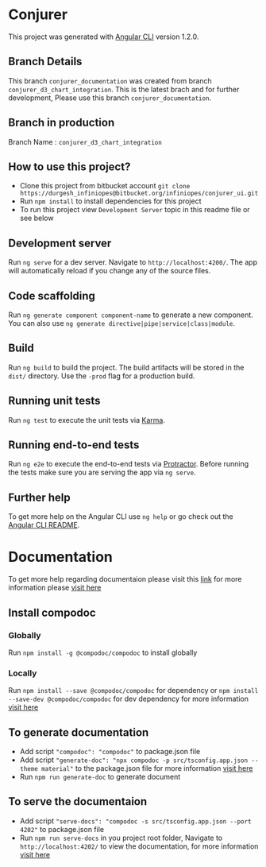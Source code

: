 # Conjurer

This project was generated with [Angular CLI](https://github.com/angular/angular-cli) version 1.2.0.

## Branch Details

This branch `conjurer_documentation` was created from branch `conjurer_d3_chart_integration`. This is the latest brach and for further development, Please use this branch `conjurer_documentation`.

## Branch in production

Branch Name : `conjurer_d3_chart_integration`

## How to use this project?

- Clone this project from bitbucket account `git clone https://durgesh_infiniopes@bitbucket.org/infiniopes/conjurer_ui.git`
- Run `npm install` to install dependencies for this project
- To run this project view `Development Server` topic in this readme file or see below

## Development server

Run `ng serve` for a dev server. Navigate to `http://localhost:4200/`. The app will automatically reload if you change any of the source files.

## Code scaffolding

Run `ng generate component component-name` to generate a new component. You can also use `ng generate directive|pipe|service|class|module`.

## Build

Run `ng build` to build the project. The build artifacts will be stored in the `dist/` directory. Use the `-prod` flag for a production build.

## Running unit tests

Run `ng test` to execute the unit tests via [Karma](https://karma-runner.github.io).

## Running end-to-end tests

Run `ng e2e` to execute the end-to-end tests via [Protractor](http://www.protractortest.org/).
Before running the tests make sure you are serving the app via `ng serve`.

## Further help

To get more help on the Angular CLI use `ng help` or go check out the [Angular CLI README](https://github.com/angular/angular-cli/blob/master/README.md).

# Documentation
To get more help regarding documentaion please visit this [link](https://compodoc.github.io/compodoc/)
for more information please [visit here](https://compodoc.app/guides/tutorial.html)

## Install compodoc

### Globally

Run `npm install -g @compodoc/compodoc` to install globally

### Locally

Run `npm install --save @compodoc/compodoc` for dependency
or
`npm install --save-dev @compodoc/compodoc` for dev dependency
for more information [visit here](https://compodoc.app/guides/installation.html)

## To generate documentation
- Add script `"compodoc": "compodoc"` to package.json file
- Add script `"generate-doc": "npx compodoc -p src/tsconfig.app.json --theme material"` to the package.json file
for more information [visit here](https://compodoc.app/guides/usage.html)
- Run `npm run generate-doc` to generate document

## To serve the documentaion

- Add script `"serve-docs": "compodoc -s src/tsconfig.app.json --port 4202"` to package.json file
- Run `npm run serve-docs` in you project root folder, Navigate to `http://localhost:4202/` to view the documentation, for more information [visit here](https://compodoc.app/guides/usage.html)
